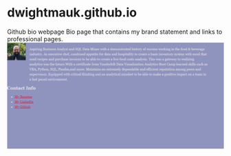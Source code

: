 # dwightmauk.github.io
Github bio webpage
Bio page that contains my brand statement and links to professional pages.
![page pic](githubio.png)
